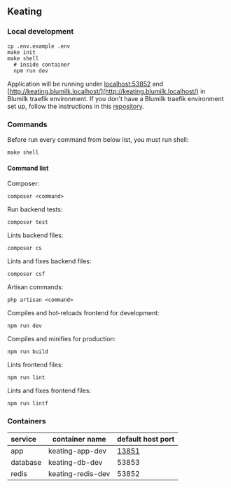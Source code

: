 ## Keating
### Local development
```
cp .env.example .env
make init
make shell
  # inside container
  npm run dev
```
Application will be running under [localhost:53852](localhost:3851) and [http://keating.blumilk.localhost/](http://keating.blumilk.localhost/) in Blumilk traefik environment. If you don't have a Blumilk traefik environment set up, follow the instructions in this [repository](https://github.com/blumilksoftware/environment).


### Commands
Before run every command from below list, you must run shell:
```
make shell
```
#### Command list
Composer:
```
composer <command>
```
Run backend tests:
```
composer test
```
Lints backend files:
```
composer cs
```
Lints and fixes backend files:
```
composer csf
```
Artisan commands:
```
php artisan <command>
```
Compiles and hot-reloads frontend for development:
```
npm run dev
```
Compiles and minifies for production:
```
npm run build
```
Lints frontend files:
```
npm run lint
```
Lints and fixes frontend files:
```
npm run lintf
```

### Containers

| service  | container name               | default host port               |
|:---------|------------------------------|---------------------------------|
| app      | keating-app-dev     | [13851](http://localhost:53851) |
| database | keating-db-dev      | 53853                           |
| redis    | keating-redis-dev   | 53852                           |
